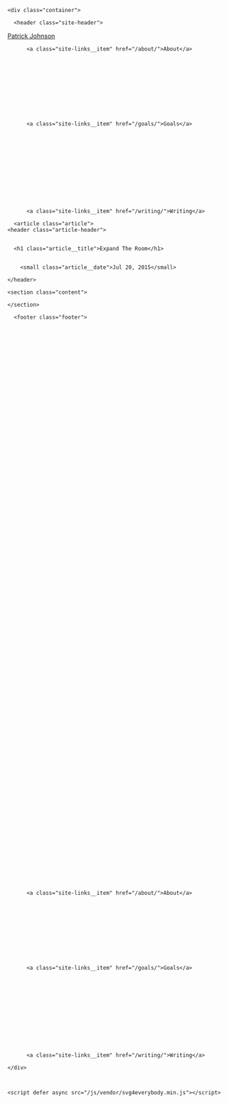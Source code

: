 <!DOCTYPE html>
<html>

  <head>
  <meta charset="utf-8">
  <meta http-equiv="X-UA-Compatible" content="IE=edge">
  <meta name="viewport" content="width=device-width, initial-scale=1">

  <title>Expand The Room | Patrick Johnson</title>
  <meta property="og:locale" content="en_US" />
  <meta name="description" content="">

  <meta property="og:title" content="Expand The Room | Patrick Johnson" />
  <meta property="og:description" 
  content="" />
  <meta property="og:type" content="website" />
  <meta property="og:url" content="http://pbj.me" />
  <meta property="og:image" content="http://pbj.me/uploads/pbj.jpg" />

  <link rel="icon" type="image/x-icon" href="/favicon.ico" />
  <link href='http://fonts.googleapis.com/css?family=Roboto:400,300,500' rel='stylesheet' type='text/css'>
  <link rel="stylesheet" href="/css/main.css">
  <link rel="canonical" href="http://pbj.me/work/expand-the-room">
  <link rel="alternate" type="application/rss+xml" title="Patrick Johnson" href="http://pbj.me/feed.xml" />
</head>


  <body>

    
    <div class="container">
    
      <header class="site-header">
  <a class="site-header__title" href="/">Patrick Johnson</a>
  <nav class="site-links" role="navigation">
    
      
    
      
        
          <a class="site-links__item" href="/about/">About</a>
        
      
    
      
        
      
    
      
    
      
        
          <a class="site-links__item" href="/goals/">Goals</a>
        
      
    
      
        
      
    
      
        
      
    
      
        
          <a class="site-links__item" href="/writing/">Writing</a>
        
      
    
  </nav>
</header>

      
      <article class="article">
    <header class="article-header">
      

      <h1 class="article__title">Expand The Room</h1>
      
      
        <small class="article__date">Jul 20, 2015</small>
      
    </header>

    <section class="content">
      
    </section>
</article>

      <footer class="footer">

  <div class="social-list">

  <a class="social-list__item" href="http://www.twitter.com/patrickbjohnson" target="_blank">
  	<svg class="social-list__icon social-list__icon--twitter" viewBox="0 0 25 22">
  	  <use xlink:href="/images/icons.svg#twitter"></use>
  	</svg>
  </a>


  <a class="social-list__item" href="http://www.github.com/patrickbjohnson" target="_blank">
  	<svg class="social-list__icon social-list__icon--github" viewBox="0 0 33 33">
  	  <use xlink:href="/images/icons.svg#github"></use>
  	</svg>
  </a>


  <a class="social-list__item" href="mailto:p@pbj.me">
  	<svg class="social-list__icon social-list__icon--email" viewBox="0 0 10 6">
  	  <use xlink:href="/images/icons.svg#email"></use>
  	</svg>
  </a>

</div>







  <div class="site-links">
    
      
    
      
        
          <a class="site-links__item" href="/about/">About</a>
        
      
    
      
        
      
    
      
    
      
        
          <a class="site-links__item" href="/goals/">Goals</a>
        
      
    
      
        
      
    
      
        
      
    
      
        
          <a class="site-links__item" href="/writing/">Writing</a>
        
      
    
  </div>

</footer>

      
    </div>


    
    <script defer async src="/js/vendor/svg4everybody.min.js"></script>
<script type="text/javascript">

	svg4everybody();

	var _gaq = _gaq || [];
	_gaq.push(['_setAccount', 'UA-10914801-4']);
	_gaq.push(['_trackPageview']);
	(function() {
	var ga = document.createElement('script'); ga.type = 'text/javascript'; ga.async = true;
	ga.src = ('https:' == document.location.protocol ? 'https://ssl' : 'http://www') + '.google-analytics.com/ga.js';
	var s = document.getElementsByTagName('script')[0]; s.parentNode.insertBefore(ga, s);
	})();
</script>
<!-- GoSquared -->
<script>
  !function(g,s,q,r,d){r=g[r]=g[r]||function(){(r.q=r.q||[]).push(
  arguments)};d=s.createElement(q);q=s.getElementsByTagName(q)[0];
  d.src='//d1l6p2sc9645hc.cloudfront.net/tracker.js';q.parentNode.
  insertBefore(d,q)}(window,document,'script','_gs');

  _gs('GSN-644141-K');
</script>

  </body>
  
</html>
